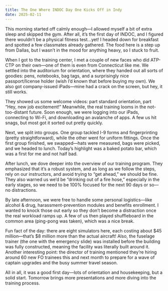 ```yaml
---
title: The One Where INDOC Day One Kicks Off in Indy
date: 2025-02-11
---
```

This morning started off calmly enough—I allowed myself a bit of extra sleep and skipped the gym. After all, it’s the first day of INDOC, and I figured there wouldn’t be a physical fitness test…yet! I headed down for breakfast and spotted a few classmates already gathered. The food here is a step up from Dallas, but I wasn’t in the mood for anything heavy, so I stuck to fruit.

When I got to the training center, I met a couple of new faces who did ATP-CTP on their own—one of them is even from Connecticut like me. We settled into the auditorium for orientation, where they handed out all sorts of goodies: pens, notebooks, bag tags, and a surprisingly nice passport/license holder (wish I’d known that before buying my own). We also got company-issued iPads—mine had a crack on the screen, but hey, it still works.

They showed us some welcome videos: part standard orientation, part “Hey, new job excitement!” Meanwhile, the real training looms in the not-too-distant future. Soon enough, we were logging into our iPads, connecting to Wi-Fi, and downloading an avalanche of apps. A few us hit snags, but most got it sorted out pretty quickly.

Next, we split into groups. One group tackled I-9 forms and fingerprinting (pretty straightforward), while the other went for uniform fittings. Once the first group finished, we swapped—hats were measured, bags were picked, and we headed to lunch. Today’s highlight was a baked potato bar, which was a first for me and not half bad.

After lunch, we dove deeper into the overview of our training program. They emphasized that it’s a robust system, and as long as we follow the steps, rely on our instructors, and avoid trying to “get ahead,” we should be fine. They also warned us we’d be “drinking out of a fire hose,” especially in the early stages, so we need to be 100% focused for the next 90 days or so—no distractions.

By late afternoon, we were free to handle some personal logistics—like alcohol & drug, harassment-prevention modules and benefits enrollment. I wanted to knock those out early so they don’t become a distraction once the real workload ramps up. A few of us then played shuffleboard in the common area (ping-pong was taken), which was a nice break.

Fun fact of the day: there are eight simulators here, each costing about $45 million—that’s $8 million more than the actual aircraft! Also, the fuselage trainer (the one with the emergency slide) was installed before the building was fully constructed, meaning the facility was literally built around it. Another interesting point: the director of training mentioned they’re hiring around 60 new FO trainees this and next month to prepare for a wave of captain upgrades and the busy summer travel season.

All in all, it was a good first day—lots of orientation and housekeeping, but a solid start. Tomorrow brings more presentations and more diving into the training process.
